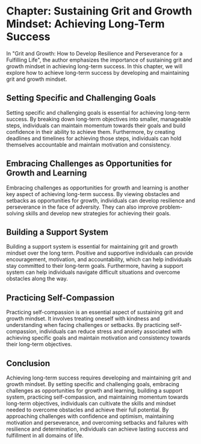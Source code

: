 Chapter: Sustaining Grit and Growth Mindset: Achieving Long-Term Success
========================================================================

In "Grit and Growth: How to Develop Resilience and Perseverance for a Fulfilling Life", the author emphasizes the importance of sustaining grit and growth mindset in achieving long-term success. In this chapter, we will explore how to achieve long-term success by developing and maintaining grit and growth mindset.

Setting Specific and Challenging Goals
--------------------------------------

Setting specific and challenging goals is essential for achieving long-term success. By breaking down long-term objectives into smaller, manageable steps, individuals can maintain momentum towards their goals and build confidence in their ability to achieve them. Furthermore, by creating deadlines and timelines for achieving those steps, individuals can hold themselves accountable and maintain motivation and consistency.

Embracing Challenges as Opportunities for Growth and Learning
-------------------------------------------------------------

Embracing challenges as opportunities for growth and learning is another key aspect of achieving long-term success. By viewing obstacles and setbacks as opportunities for growth, individuals can develop resilience and perseverance in the face of adversity. They can also improve problem-solving skills and develop new strategies for achieving their goals.

Building a Support System
-------------------------

Building a support system is essential for maintaining grit and growth mindset over the long term. Positive and supportive individuals can provide encouragement, motivation, and accountability, which can help individuals stay committed to their long-term goals. Furthermore, having a support system can help individuals navigate difficult situations and overcome obstacles along the way.

Practicing Self-Compassion
--------------------------

Practicing self-compassion is an essential aspect of sustaining grit and growth mindset. It involves treating oneself with kindness and understanding when facing challenges or setbacks. By practicing self-compassion, individuals can reduce stress and anxiety associated with achieving specific goals and maintain motivation and consistency towards their long-term objectives.

Conclusion
----------

Achieving long-term success requires developing and maintaining grit and growth mindset. By setting specific and challenging goals, embracing challenges as opportunities for growth and learning, building a support system, practicing self-compassion, and maintaining momentum towards long-term objectives, individuals can cultivate the skills and mindset needed to overcome obstacles and achieve their full potential. By approaching challenges with confidence and optimism, maintaining motivation and perseverance, and overcoming setbacks and failures with resilience and determination, individuals can achieve lasting success and fulfillment in all domains of life.
